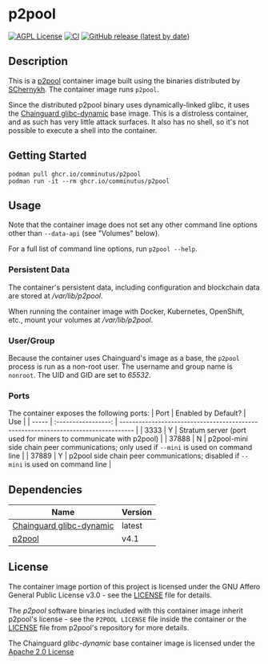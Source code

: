 # p2pool
[![AGPL License](https://img.shields.io/badge/license-AGPL-blue.svg)](https://www.gnu.org/licenses/agpl-3.0.html)
[![CI](https://github.com/comminutus/p2pool/actions/workflows/ci.yaml/badge.svg)](https://github.com/comminutus/p2pool/actions/workflows/ci.yaml)
[![GitHub release (latest by date)](https://img.shields.io/github/v/release/comminutus/p2pool)](https://github.com/comminutus/p2pool/releases/latest)


## Description
This is a [p2pool](https://github.com/SChernykh/p2pool) container image built using the binaries distributed by [SChernykh](https://github.com/SChernykh).  The container image runs `p2pool`.

Since the distributed p2pool binary uses dynamically-linked glibc, it uses the [Chainguard glibc-dynamic](https://images.chainguard.dev/directory/image/glibc-dynamic/versions) base image.  This is a distroless container, and as such has very little attack surfaces.  It also has no shell, so it's not possible to execute a shell into the container.

## Getting Started
```
podman pull ghcr.io/comminutus/p2pool
podman run -it --rm ghcr.io/comminutus/p2pool
```

## Usage
Note that the container image does not set any other command line options other than `--data-api` (see "Volumes" below).

For a full list of command line options, run `p2pool --help`.

### Persistent Data
The container's persistent data, including configuration and blockchain data are stored at _/var/lib/p2pool_.

When running the container image with Docker, Kubernetes, OpenShift, etc., mount your volumes at _/var/lib/p2pool_.

### User/Group
Because the container uses Chainguard's image as a base, the `p2pool` process is run as a non-root user. The username and group name is `nonroot`.  The UID and GID are set to _65532_.

### Ports
The container exposes the following ports:
| Port  | Enabled by Default? | Use                                                                                |
| ----- | :-----------------: | ---------------------------------------------------------------------------------- |
| 3333  | Y                    | Stratum server (port used for miners to communicate with p2pool) |
| 37888 | N                    | p2pool-mini side chain peer communications; only used if `--mini` is used on command line |
| 37889 | Y                    | p2pool side chain peer communications; disabled if `--mini` is used on command line |

## Dependencies
| Name                                          |  Version  |
| --------------------------------------------- | --------- |
| [Chainguard glibc-dynamic](https://images.chainguard.dev/directory/image/glibc-dynamic/versions) | latest |
| [p2pool](https://github.com/SChernykh/p2pool) | v4.1 |

## License
The container image portion of this project is licensed under the GNU Affero General Public License v3.0 - see the
[LICENSE](LICENSE) file for details.

The _p2pool_ software binaries included with this container image inherit p2pool's license - see the 
`P2POOL LICENSE` file inside the container or the [LICENSE](https://github.com/SChernykh/p2pool/blob/master/LICENSE) file from p2pool's repository for more details.

The Chainguard _glibc-dynamic_ base container image is licensed under the [Apache 2.0 License](https://github.com/chainguard-images/images/blob/main/LICENSE)
